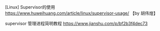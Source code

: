 
[Linux] Supervisor的使用 https://www.huweihuang.com/article/linux/supervisor-usage/ 【by 胡伟煌】

supervisor 管理进程简明教程 https://www.jianshu.com/p/bf2b3f4dec73
